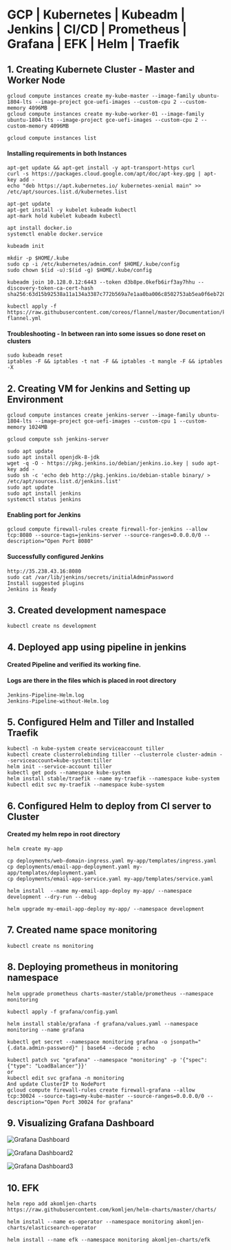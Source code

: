 # GCP | Kubernetes | Kubeadm | Jenkins | CI/CD | Prometheus | Grafana | EFK | Helm | Traefik

## 1. Creating Kubernete Cluster - Master and Worker Node
```
gcloud compute instances create my-kube-master --image-family ubuntu-1804-lts --image-project gce-uefi-images --custom-cpu 2 --custom-memory 4096MB
gcloud compute instances create my-kube-worker-01 --image-family ubuntu-1804-lts --image-project gce-uefi-images --custom-cpu 2 --custom-memory 4096MB

gcloud compute instances list
```
#### Installing requirements in both Instances
```
apt-get update && apt-get install -y apt-transport-https curl 
curl -s https://packages.cloud.google.com/apt/doc/apt-key.gpg | apt-key add -
echo "deb https://apt.kubernetes.io/ kubernetes-xenial main" >> /etc/apt/sources.list.d/kubernetes.list

apt-get update
apt-get install -y kubelet kubeadm kubectl
apt-mark hold kubelet kubeadm kubectl

apt install docker.io
systemctl enable docker.service

kubeadm init

mkdir -p $HOME/.kube
sudo cp -i /etc/kubernetes/admin.conf $HOME/.kube/config
sudo chown $(id -u):$(id -g) $HOME/.kube/config

kubeadm join 10.128.0.12:6443 --token d3b8pe.0kefb6irf3ay7hhu --discovery-token-ca-cert-hash sha256:63d15b92538a11a134a3387c772b569a7e1aa0ba006c8502753ab5ea0f6eb720

kubectl apply -f https://raw.githubusercontent.com/coreos/flannel/master/Documentation/kube-flannel.yml
```

#### Troubleshooting - In between ran into some issues so done reset on clusters
```
sudo kubeadm reset
iptables -F && iptables -t nat -F && iptables -t mangle -F && iptables -X
```

## 2. Creating VM for Jenkins and Setting up Environment
```
gcloud compute instances create jenkins-server --image-family ubuntu-1804-lts --image-project gce-uefi-images --custom-cpu 1 --custom-memory 1024MB

gcloud compute ssh jenkins-server

sudo apt update
sudo apt install openjdk-8-jdk
wget -q -O - https://pkg.jenkins.io/debian/jenkins.io.key | sudo apt-key add -
sudo sh -c 'echo deb http://pkg.jenkins.io/debian-stable binary/ > /etc/apt/sources.list.d/jenkins.list'
sudo apt update
sudo apt install jenkins
systemctl status jenkins
```

#### Enabling port for Jenkins
```
gcloud compute firewall-rules create firewall-for-jenkins --allow tcp:8080 --source-tags=jenkins-server --source-ranges=0.0.0.0/0 --description="Open Port 8080"
````

#### Successfully configured Jenkins
```
http://35.238.43.16:8080
sudo cat /var/lib/jenkins/secrets/initialAdminPassword
Install suggested plugins
Jenkins is Ready
```

## 3. Created development namespace
```
kubectl create ns development
```

## 4. Deployed app using pipeline in jenkins
#### Created Pipeline and verified its working fine.
#### Logs are there in the files which is placed in root directory
```
Jenkins-Pipeline-Helm.log
Jenkins-Pipeline-without-Helm.log
```

## 5. Configured Helm and Tiller and Installed Traefik 
```
kubectl -n kube-system create serviceaccount tiller
kubectl create clusterrolebinding tiller --clusterrole cluster-admin --serviceaccount=kube-system:tiller
helm init --service-account tiller
kubectl get pods --namespace kube-system
helm install stable/traefik --name my-traefik --namespace kube-system
kubectl edit svc my-traefik --namespace kube-system
```

## 6. Configured Helm to deploy from CI server to Cluster
#### Created my helm repo in root directory
```
helm create my-app

cp deployments/web-domain-ingress.yaml my-app/templates/ingress.yaml
cp deployments/email-app-deployment.yaml my-app/templates/deployment.yaml
cp deployments/email-app-service.yaml my-app/templates/service.yaml

helm install  --name my-email-app-deploy my-app/ --namespace development --dry-run --debug

helm upgrade my-email-app-deploy my-app/ --namespace development
```

## 7. Created name space monitoring
```
kubectl create ns monitoring
```

## 8. Deploying prometheus in monitoring namespace
```
helm upgrade prometheus charts-master/stable/prometheus --namespace monitoring

kubectl apply -f grafana/config.yaml

helm install stable/grafana -f grafana/values.yaml --namespace monitoring --name grafana

kubectl get secret --namespace monitoring grafana -o jsonpath="{.data.admin-password}" | base64 --decode ; echo

kubectl patch svc "grafana" --namespace "monitoring" -p '{"spec": {"type": "LoadBalancer"}}'
or 
kubectl edit svc grafana -n monitoring
And update ClusterIP to NodePort
gcloud compute firewall-rules create firewall-grafana --allow tcp:30024 --source-tags=my-kube-master --source-ranges=0.0.0.0/0 --description="Open Port 30024 for grafana"
```
 
## 9. Visualizing Grafana Dashboard

![Grafana Dashboard](/snapshots/GrafanaDashboard.png)

![Grafana Dashboard2](/snapshots/GrafanaDashboard-Node-1.png)

![Grafana Dashboard3](/snapshots/GrafanaDashboard-Node-2.png)

## 10. EFK
```
helm repo add akomljen-charts https://raw.githubusercontent.com/komljen/helm-charts/master/charts/

helm install --name es-operator --namespace monitoring akomljen-charts/elasticsearch-operator
  
helm install --name efk --namespace monitoring akomljen-charts/efk
```


